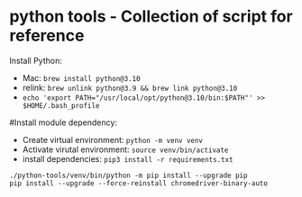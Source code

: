 # python tools - Collection of script for reference 

Install Python:
  * Mac: `brew install python@3.10`
  * relink: `brew unlink python@3.9 && brew link python@3.10`
  * `echo 'export PATH="/usr/local/opt/python@3.10/bin:$PATH"' >> $HOME/.bash_profile`


#Install module dependency:

* Create virtual environment: `python -m venv venv`
* Activate virutal environment:  `source venv/bin/activate`    
* install dependencies:   `pip3 install -r requirements.txt`

```
./python-tools/venv/bin/python -m pip install --upgrade pip
pip install --upgrade --force-reinstall chromedriver-binary-auto

```